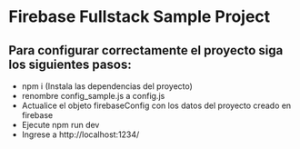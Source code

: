 # Firebase Fullstack Sample Project

## Para configurar correctamente el proyecto siga los siguientes pasos:
  - npm i (Instala las dependencias del proyecto)
  - renombre config_sample.js a config.js
  - Actualice el objeto firebaseConfig con los datos del proyecto creado en firebase
  - Ejecute npm run dev 
  - Ingrese a http://localhost:1234/
